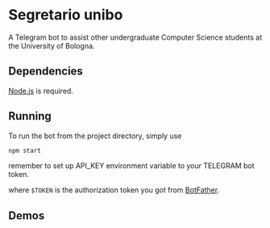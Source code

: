 # Segretario unibo 

A Telegram bot to assist other undergraduate Computer Science students at the
University of Bologna.

## Dependencies

[Node.js](https://www.nodejs.dev) is required.

## Running

To run the bot from the project directory, simply use

```bash
npm start
```
remember to set up API_KEY environment variable to your TELEGRAM bot token.

where `$TOKEN` is the authorization token you got from
[BotFather](https://core.telegram.org/bots#6-botfather).

## Demos

